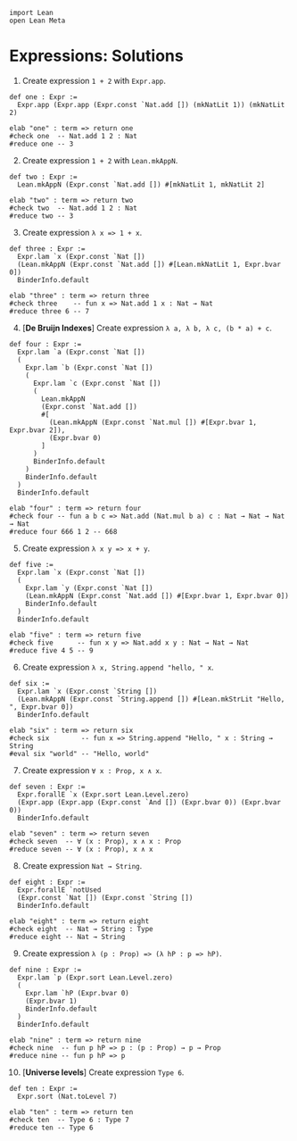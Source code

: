 ```lean
import Lean
open Lean Meta
```

# Expressions: Solutions

1. Create expression `1 + 2` with `Expr.app`.

```lean
def one : Expr :=
  Expr.app (Expr.app (Expr.const `Nat.add []) (mkNatLit 1)) (mkNatLit 2)

elab "one" : term => return one
#check one  -- Nat.add 1 2 : Nat
#reduce one -- 3
```

2. Create expression `1 + 2` with `Lean.mkAppN`.

```lean
def two : Expr :=
  Lean.mkAppN (Expr.const `Nat.add []) #[mkNatLit 1, mkNatLit 2]

elab "two" : term => return two
#check two  -- Nat.add 1 2 : Nat
#reduce two -- 3
```

3. Create expression `λ x => 1 + x`.

```lean
def three : Expr :=
  Expr.lam `x (Expr.const `Nat [])
  (Lean.mkAppN (Expr.const `Nat.add []) #[Lean.mkNatLit 1, Expr.bvar 0])
  BinderInfo.default

elab "three" : term => return three
#check three    -- fun x => Nat.add 1 x : Nat → Nat
#reduce three 6 -- 7
```

4. [**De Bruijn Indexes**] Create expression `λ a, λ b, λ c, (b * a) + c`.

```lean
def four : Expr :=
  Expr.lam `a (Expr.const `Nat [])
  (
    Expr.lam `b (Expr.const `Nat [])
    (
      Expr.lam `c (Expr.const `Nat [])
      (
        Lean.mkAppN
        (Expr.const `Nat.add [])
        #[
          (Lean.mkAppN (Expr.const `Nat.mul []) #[Expr.bvar 1, Expr.bvar 2]),
          (Expr.bvar 0)
        ]
      )
      BinderInfo.default
    )
    BinderInfo.default
  )
  BinderInfo.default

elab "four" : term => return four
#check four -- fun a b c => Nat.add (Nat.mul b a) c : Nat → Nat → Nat → Nat
#reduce four 666 1 2 -- 668
```

5. Create expression `λ x y => x + y`.

```lean
def five :=
  Expr.lam `x (Expr.const `Nat [])
  (
    Expr.lam `y (Expr.const `Nat [])
    (Lean.mkAppN (Expr.const `Nat.add []) #[Expr.bvar 1, Expr.bvar 0])
    BinderInfo.default
  )
  BinderInfo.default

elab "five" : term => return five
#check five      -- fun x y => Nat.add x y : Nat → Nat → Nat
#reduce five 4 5 -- 9
```

6. Create expression `λ x, String.append "hello, " x`.

```lean
def six :=
  Expr.lam `x (Expr.const `String [])
  (Lean.mkAppN (Expr.const `String.append []) #[Lean.mkStrLit "Hello, ", Expr.bvar 0])
  BinderInfo.default

elab "six" : term => return six
#check six        -- fun x => String.append "Hello, " x : String → String
#eval six "world" -- "Hello, world"
```

7. Create expression `∀ x : Prop, x ∧ x`.

```lean
def seven : Expr :=
  Expr.forallE `x (Expr.sort Lean.Level.zero)
  (Expr.app (Expr.app (Expr.const `And []) (Expr.bvar 0)) (Expr.bvar 0))
  BinderInfo.default

elab "seven" : term => return seven
#check seven  -- ∀ (x : Prop), x ∧ x : Prop
#reduce seven -- ∀ (x : Prop), x ∧ x
```

8. Create expression `Nat → String`.

```lean
def eight : Expr :=
  Expr.forallE `notUsed
  (Expr.const `Nat []) (Expr.const `String [])
  BinderInfo.default

elab "eight" : term => return eight
#check eight  -- Nat → String : Type
#reduce eight -- Nat → String
```

9. Create expression `λ (p : Prop) => (λ hP : p => hP)`.

```lean
def nine : Expr :=
  Expr.lam `p (Expr.sort Lean.Level.zero)
  (
    Expr.lam `hP (Expr.bvar 0)
    (Expr.bvar 1)
    BinderInfo.default
  )
  BinderInfo.default

elab "nine" : term => return nine
#check nine  -- fun p hP => p : (p : Prop) → p → Prop
#reduce nine -- fun p hP => p
```

10. [**Universe levels**] Create expression `Type 6`.

```lean
def ten : Expr :=
  Expr.sort (Nat.toLevel 7)

elab "ten" : term => return ten
#check ten  -- Type 6 : Type 7
#reduce ten -- Type 6
```
